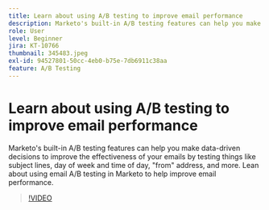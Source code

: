 ```yaml
---
title: Learn about using A/B testing to improve email performance
description: Marketo's built-in A/B testing features can help you make data-driven decisions to improve the effectiveness of your emails by testing things like subject lines, day of week and time of day, "from" address, and more. Lean about using email A/B testing in Marketo to help improve email performance.
role: User
level: Beginner
jira: KT-10766
thumbnail: 345483.jpeg
exl-id: 94527801-50cc-4eb0-b75e-7db6911c38aa
feature: A/B Testing
---
```

# Learn about using A/B testing to improve email performance

Marketo's built-in A/B testing features can help you make data-driven decisions to improve the effectiveness of your emails by testing things like subject lines, day of week and time of day, "from" address, and more. Lean about using email A/B testing in Marketo to help improve email performance.

>[!VIDEO](https://video.tv.adobe.com/v/345483/?quality=12&learn=on)
